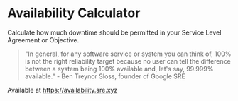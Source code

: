 # Availability Calculator

Calculate how much downtime should be permitted in your Service Level Agreement or Objective.

> "In general, for any software service or system you can think of, 100% is not the right reliability target because no user can tell the difference between a system being 100% available and, let's say, 99.999% available." - Ben Treynor Sloss, founder of Google SRE

Available at https://availability.sre.xyz
